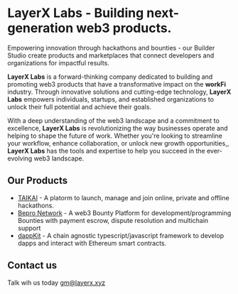# LayerX Labs - Building next-generation web3 products.

Empowering innovation through hackathons and bounties - our Builder Studio create products and marketplaces that connect developers and organizations for impactful results.

**LayerX Labs**  is a forward-thinking company dedicated to building and promoting web3 products that have a transformative impact on the **workFi** industry. Through innovative solutions and cutting-edge technology, **LayerX Labs** empowers individuals, startups, and established organizations to unlock their full potential and achieve their goals. 

With a deep understanding of the web3 landscape and a commitment to excellence, **LayerX Labs** is revolutionizing the way businesses operate and helping to shape the future of work. Whether you're looking to streamline your workflow, enhance collaboration, or unlock new growth opportunities,, **LayerX Labs** has the tools and expertise to help you succeed in the ever-evolving web3 landscape.

## Our Products 

* [TAIKAI](https://taikai.network) - A platorm to launch, manage and join online, private and offline hackathons.
* [Bepro Network](https://bepro.network) - A web3 Bounty Platform for development/programming Bounties with payment escrow, dispute resolution and multichain support
* [dappKit](https://dappkit.dev) - A chain agnostic typescript/javascript framework to develop dapps and interact with Ethereum smart contracts.

## Contact us 

Talk wih us today <gm@layerx.xyz> 

